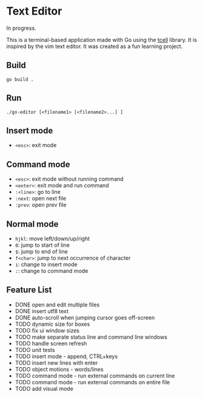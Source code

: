 # Text Editor

In progress.

This is a terminal-based application made with Go using the
[tcell](github.com/gdamore/tcell/v2) library. It is inspired by the vim text
editor. It was created as a fun learning project.

## Build

```
go build .
```

## Run

```
./go-editor [<filename1> [<filename2>...] ]
```

## Insert mode
- `<esc>`: exit mode

## Command mode
- `<esc>`: exit mode without running command
- `<enter>`: exit mode and run command
- `:<line>`: go to line
- `:next`: open next file
- `:prev`: open prev file

## Normal mode
- `hjkl`: move left/down/up/right
- `0`: jump to start of line
- `$`: jump to end of line
- `f<char>`: jump to next occurrence of character
- `i`: change to insert mode
- `:`: change to command mode

## Feature List
- DONE open and edit multiple files
- DONE insert utf8 text
- DONE auto-scroll when jumping cursor goes off-screen
- TODO dynamic size for boxes
- TODO fix ui window sizes 
- TODO make separate status line and command line windows
- TODO handle screen refresh
- TODO unit tests
- TODO insert mode - append, CTRL+keys
- TODO insert new lines with enter
- TODO object motions - words/lines
- TODO command mode - run external commands on current line
- TODO command mode - run external commands on entire file
- TODO add visual mode

